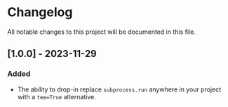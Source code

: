 # Changelog

All notable changes to this project will be documented in this file.

## [1.0.0] - 2023-11-29

### Added

- The ability to drop-in replace `subprocess.run` anywhere in your project with a `tee=True` alternative.
